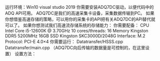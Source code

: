 运行环境：Win10 visual studio 2019
你需要安装ADQ7DC驱动，以便代码中的ADQ API可用。
  ADQ7DC是我们的高速采集卡设备，采集数据传输到PC。
如果你想借鉴高速存储的策略，可以用你的采集卡的API把有关ADQ7DC的API替代就可以了。
如果你想测试我们高速流存储系统的存储能力：
  你需要配备：
    CPU	Intel Core i5-12600K @ 3.70GHz 10 cores/threads: 16
    Memory	Kingston DDR5 5200MHz 16GB
    SSD 	Kingston SKC3000D/2048G  Interface: M.2  Protocol: PCI-E 4.0×4 
  你需要运行：
    Datatransfer/HSSS.cpp
    Datatransfer/main.cpp
    （ADQ7DC向后传输的数据量是可控制的，在这里设置）
      设置方法：
  
